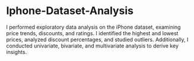 # Iphone-Dataset-Analysis
I performed exploratory data analysis on the iPhone dataset, examining price trends, discounts, and ratings. I identified the highest and lowest prices, analyzed discount percentages, and studied outliers. Additionally, I conducted univariate, bivariate, and multivariate analysis to derive key insights.

